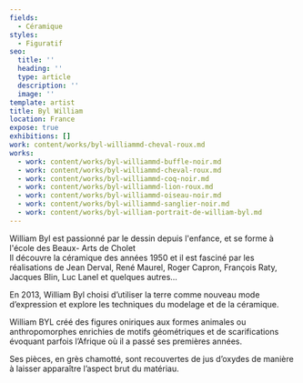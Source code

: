 ```yaml
---
fields:
  - Céramique
styles:
  - Figuratif
seo:
  title: ''
  heading: ''
  type: article
  description: ''
  image: ''
template: artist
title: Byl William
location: France
expose: true
exhibitions: []
work: content/works/byl-williammd-cheval-roux.md
works:
  - work: content/works/byl-williammd-buffle-noir.md
  - work: content/works/byl-williammd-cheval-roux.md
  - work: content/works/byl-williammd-coq-noir.md
  - work: content/works/byl-williammd-lion-roux.md
  - work: content/works/byl-williammd-oiseau-noir.md
  - work: content/works/byl-williammd-sanglier-noir.md
  - work: content/works/byl-william-portrait-de-william-byl.md
---
```


William Byl est passionné par le dessin depuis l'enfance, et se forme à l'école des Beaux- Arts de Cholet\
Il découvre la céramique des années 1950 et il est fasciné par les réalisations de Jean Derval, René Maurel, Roger Capron, François Raty, Jacques Blin, Luc Lanel et quelques autres...

En 2013, William Byl choisi d’utiliser la terre comme nouveau mode d’expression et explore les techniques du modelage et de la céramique.

William BYL créé des figures oniriques aux formes animales ou anthropomorphes enrichies de motifs géométriques et de scarifications évoquant parfois l’Afrique où il a passé ses premières années.

Ses pièces, en grès chamotté, sont recouvertes de jus d’oxydes de manière à laisser apparaître l’aspect brut du matériau.
